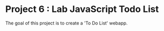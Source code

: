# Project 6 : Lab JavaScript Todo List

The goal of this project is to create a 'To Do List' webapp.